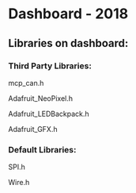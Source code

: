 # Dashboard - 2018

## Libraries on dashboard:

   ### Third Party Libraries:
   mcp_can.h

   Adafruit_NeoPixel.h

   Adafruit_LEDBackpack.h

   Adafruit_GFX.h

   ### Default Libraries:
   SPI.h

   Wire.h
